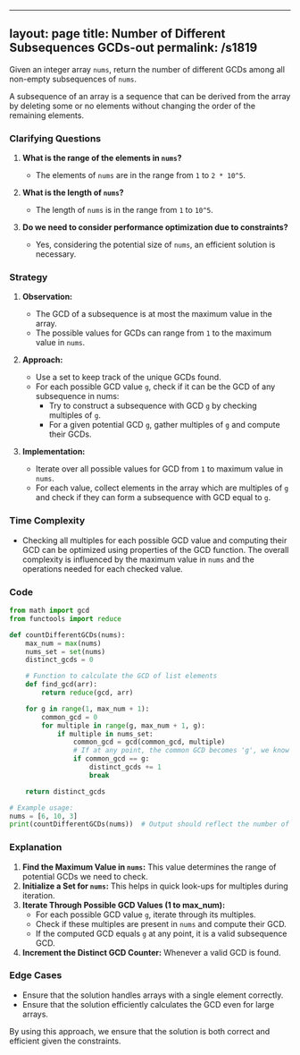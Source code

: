 
---
layout: page
title:  Number of Different Subsequences GCDs-out
permalink: /s1819
---

Given an integer array `nums`, return the number of different GCDs among all non-empty subsequences of `nums`.

A subsequence of an array is a sequence that can be derived from the array by deleting some or no elements without changing the order of the remaining elements.

### Clarifying Questions

1. **What is the range of the elements in `nums`?**
   - The elements of `nums` are in the range from `1` to `2 * 10^5`.

2. **What is the length of `nums`?**
   - The length of `nums` is in the range from `1` to `10^5`.

3. **Do we need to consider performance optimization due to constraints?**
   - Yes, considering the potential size of `nums`, an efficient solution is necessary.

### Strategy

1. **Observation:**
   - The GCD of a subsequence is at most the maximum value in the array.
   - The possible values for GCDs can range from `1` to the maximum value in `nums`.

2. **Approach:**
   - Use a set to keep track of the unique GCDs found.
   - For each possible GCD value `g`, check if it can be the GCD of any subsequence in nums:
     - Try to construct a subsequence with GCD `g` by checking multiples of `g`.
     - For a given potential GCD `g`, gather multiples of `g` and compute their GCDs.

3. **Implementation:**
   - Iterate over all possible values for GCD from `1` to maximum value in `nums`.
   - For each value, collect elements in the array which are multiples of `g` and check if they can form a subsequence with GCD equal to `g`.

### Time Complexity

- Checking all multiples for each possible GCD value and computing their GCD can be optimized using properties of the GCD function. The overall complexity is influenced by the maximum value in `nums` and the operations needed for each checked value.

### Code

```python
from math import gcd
from functools import reduce

def countDifferentGCDs(nums):
    max_num = max(nums)
    nums_set = set(nums)
    distinct_gcds = 0

    # Function to calculate the GCD of list elements
    def find_gcd(arr):
        return reduce(gcd, arr)

    for g in range(1, max_num + 1):
        common_gcd = 0
        for multiple in range(g, max_num + 1, g):
            if multiple in nums_set:
                common_gcd = gcd(common_gcd, multiple)
                # If at any point, the common GCD becomes 'g', we know 'g' is achievable
                if common_gcd == g:
                    distinct_gcds += 1
                    break

    return distinct_gcds

# Example usage:
nums = [6, 10, 3]
print(countDifferentGCDs(nums))  # Output should reflect the number of unique GCDs of subsequences
```

### Explanation

1. **Find the Maximum Value in `nums`:** This value determines the range of potential GCDs we need to check.
2. **Initialize a Set for `nums`:** This helps in quick look-ups for multiples during iteration.
3. **Iterate Through Possible GCD Values (1 to max_num):** 
   - For each possible GCD value `g`, iterate through its multiples.
   - Check if these multiples are present in `nums` and compute their GCD.
   - If the computed GCD equals `g` at any point, it is a valid subsequence GCD.
4. **Increment the Distinct GCD Counter:** Whenever a valid GCD is found.

### Edge Cases

- Ensure that the solution handles arrays with a single element correctly.
- Ensure that the solution efficiently calculates the GCD even for large arrays.

By using this approach, we ensure that the solution is both correct and efficient given the constraints.